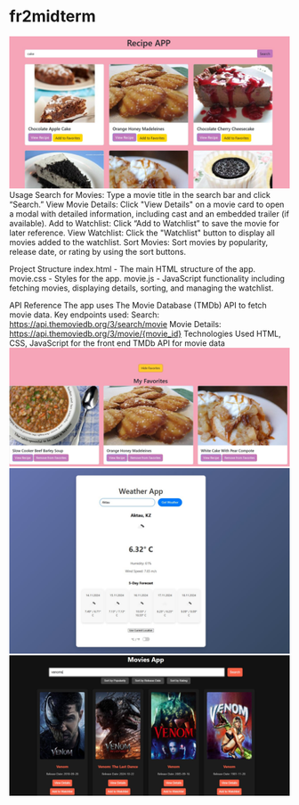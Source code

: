 # fr2midterm

![image alt](https://github.com/Aruzhaaaan/fr2midterm/blob/d4d065706fdd30aaaf042f905a0644fc5e1b6d93/recipe.jpg)
Usage
Search for Movies: Type a movie title in the search bar and click “Search.”
View Movie Details: Click "View Details" on a movie card to open a modal with detailed information, including cast and an embedded trailer (if available).
Add to Watchlist: Click “Add to Watchlist” to save the movie for later reference.
View Watchlist: Click the "Watchlist" button to display all movies added to the watchlist.
Sort Movies: Sort movies by popularity, release date, or rating by using the sort buttons.

Project Structure
index.html - The main HTML structure of the app.
movie.css - Styles for the app.
movie.js - JavaScript functionality including fetching movies, displaying details, sorting, and managing the watchlist.

API Reference
The app uses The Movie Database (TMDb) API to fetch movie data. Key endpoints used:
Search: https://api.themoviedb.org/3/search/movie
Movie Details: https://api.themoviedb.org/3/movie/{movie_id}
Technologies Used
HTML, CSS, JavaScript for the front end
TMDb API for movie data
![image alt](https://github.com/Aruzhaaaan/fr2midterm/blob/806f0607f01a22a4793397aa1544b22f1c398a47/favorite.jpg)
![image alt](https://github.com/Aruzhaaaan/fr2midterm/blob/b9406c348da41ee9300edefc44b3c10b6812bf6e/weather.jpg)
![image alt](https://github.com/Aruzhaaaan/fr2midterm/blob/9d0c228e5ea56e70afe5654f17bf669389f1a2a8/movie.jpg)
